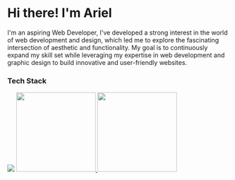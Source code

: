  <h1>Hi there! I'm Ariel</h1> 
<p>I'm an aspiring Web Developer, I've developed a strong interest in the world of web development and design, which led me to explore the fascinating intersection of aesthetic and functionality. My goal is to continuously expand my skill set while leveraging my expertise in web development and graphic design to build innovative and user-friendly websites.</p>

### Tech Stack
<img src="https://skillicons.dev/icons?i=html,css,js,react,git,github,photoshop,figma,vscode&theme=dark&perline=10" />

<a href="https://github.com/yapariel">
  <img height="180em" src="https://github-readme-stats.vercel.app/api?username=yapariel&theme=black&show_icons=true" />
  <img height="180em" src="https://github-readme-stats.vercel.app/api/top-langs/?username=yapariel&theme=black&layout=compact" />
</a>
                       
